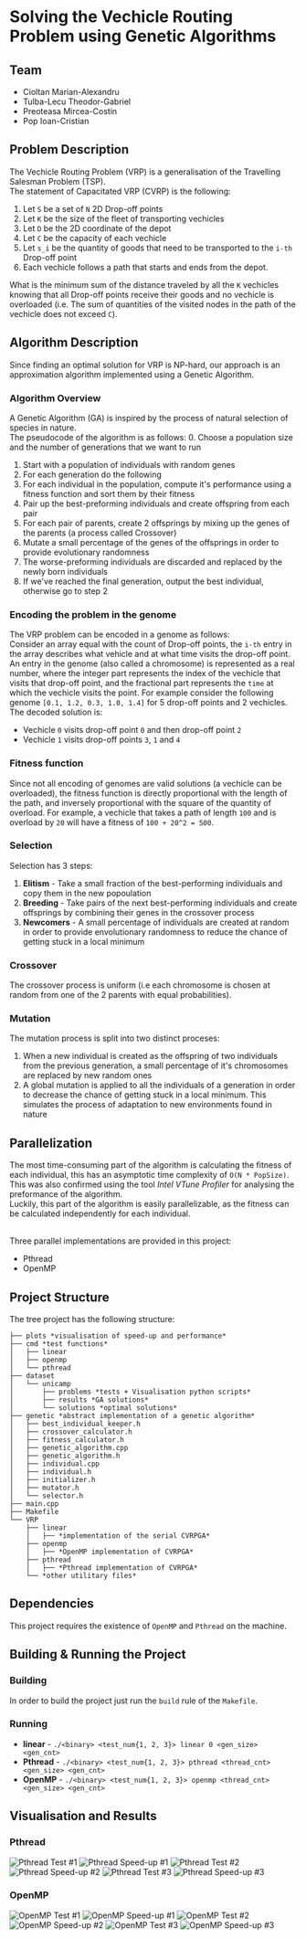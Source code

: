 # Solving the Vechicle Routing Problem using Genetic Algorithms

## Team
* Cioltan Marian-Alexandru
* Tulba-Lecu Theodor-Gabriel
* Preoteasa Mircea-Costin
* Pop Ioan-Cristian

## Problem Description
The Vechicle Routing Problem (VRP) is a generalisation of the Travelling Salesman Problem (TSP). <br>
The statement of Capacitated VRP (CVRP) is the following:<br> 
1. Let `S` be a set of `N` 2D Drop-off points
2. Let `K` be the size of the fleet of transporting vechicles
3. Let `D` be the 2D coordinate of the depot
4. Let `C` be the capacity of each vechicle
5. Let `s_i` be the quantity of goods that need to be transported to the `i-th` Drop-off point<br>
6. Each vechicle follows a path that starts and ends from the depot.

What is the minimum sum of the distance traveled by all the `K` vechicles knowing that all Drop-off points receive their goods and no vechicle is overloaded (i.e. The sum of quantities of the visited nodes in the path of the vechicle does not exceed `C`).

## Algorithm Description
Since finding an optimal solution for VRP is NP-hard, our approach is an approximation algorithm implemented using a Genetic Algorithm.<br>
### Algorithm Overview
A Genetic Algorithm (GA) is inspired by the process of natural selection of species in nature.<br>
The pseudocode of the algorithm is as follows:
0. Choose a population size and the number of generations that we want to run
1. Start with a population of individuals with random genes
2. For each generation do the following
3. For each individual in the population, compute it's performance using a fitness function and sort them by their fitness
4. Pair up the best-preforming individuals and create offspring from each pair
5. For each pair of parents, create 2 offsprings by mixing up the genes of the parents (a process called Crossover)
6. Mutate a small percentage of the genes of the offsprings in order to provide evolutionary randomness
7. The worse-preforming individuals are discarded and replaced by the newly born individuals
8. If we've reached the final generation, output the best individual, otherwise go to step 2

### Encoding the problem in the genome
The VRP problem can be encoded in a genome as follows:<br>
Consider an array equal with the count of Drop-off points, the `i-th` entry in the array describes what vehicle and at what time visits the drop-off point.<br>
An entry in the genome (also called a chromosome) is represented as a real number, where the integer part represents the index of the vechicle that visits that drop-off point, and the fractional part represents the `time` at which the vechicle visits the point. For example consider the following genome `[0.1, 1.2, 0.3, 1.0, 1.4]` for 5 drop-off points and 2 vechicles. The decoded solution is:
* Vechicle `0` visits drop-off point `0` and then drop-off point `2`
* Vechicle `1` visits drop-off points `3`, `1` and `4`

### Fitness function
Since not all encoding of genomes are valid solutions (a vechicle can be overloaded), the fitness function is directly proportional with the length of the path, and inversely proportional with the square of the quantity of overload. For example, a vechicle that takes a path of length `100` and is overload by `20` will have a fitness of `100 + 20^2 = 500`.

### Selection
Selection has 3 steps:
1. **Elitism** - Take a small fraction of the best-performing individuals and copy them in the new popoulation 
2. **Breeding** - Take pairs of the next best-performing individuals and create offsprings by combining their genes in the crossover process
3. **Newcomers** - A small percentage of individuals are created at random in order to provide envolutionary randomness to reduce the chance of getting stuck in a local minimum

### Crossover
The crossover process is uniform (i.e each chromosome is chosen at random from one of the 2 parents with equal probabilities).

### Mutation 
The mutation process is split into two distinct proceses:
1. When a new individual is created as the offspring of two individuals from the previous generation, a small percentage of it's chromosomes are replaced by new random ones
2. A global mutation is applied to all the individuals of a generation in order to decrease the chance of getting stuck in a local minimum. This simulates the process of adaptation to new environments found in nature

## Parallelization
The most time-consuming part of the algorithm is calculating the fitness of each individual, this has an asymptotic time complexity of `O(N * PopSize)`. This was also confirmed using the tool *Intel VTune Profiler* for analysing the preformance of the algorithm.<br>
Luckily, this part of the algorithm is easily parallelizable, as the fitness can be calculated independently for each individual. <br><br>

Three parallel implementations are provided in this project:
* Pthread
* OpenMP

## Project Structure
The tree project has the following structure:
```
├── plots *visualisation of speed-up and performance*
├── cmd *test functions*
│   ├── linear
│   ├── openmp
│   └── pthread
├── dataset
│   └── unicamp
│       ├── problems *tests + Visualisation python scripts*
│       ├── results *GA solutions*
│       └── solutions *optimal solutions*
├── genetic *abstract implementation of a genetic algorithm*
│   ├── best_individual_keeper.h
│   ├── crossover_calculator.h
│   ├── fitness_calculator.h
│   ├── genetic_algorithm.cpp
│   ├── genetic_algorithm.h
│   ├── individual.cpp
│   ├── individual.h
│   ├── initializer.h
│   ├── mutator.h
│   └── selector.h
├── main.cpp
├── Makefile
└── VRP
    ├── linear
    │   ├── *implementation of the serial CVRPGA*
    ├── openmp
    │   ├── *OpenMP implementation of CVRPGA*
    ├── pthread
    │   ├── *Pthread implementation of CVRPGA*
    └── *other utilitary files*
```

## Dependencies
This project requires the existence of `OpenMP` and `Pthread` on the machine.

## Building & Running the Project
### Building
In order to build the project just run the `build` rule of the `Makefile`.

### Running
* **linear** - `./<binary> <test_num{1, 2, 3}> linear 0 <gen_size> <gen_cnt>`
* **Pthread** - `./<binary> <test_num{1, 2, 3}> pthread <thread_cnt> <gen_size> <gen_cnt>`
* **OpenMP** - `./<binary> <test_num{1, 2, 3}> openmp <thread_cnt> <gen_size> <gen_cnt>`

## Visualisation and Results
### Pthread
![Pthread Test #1](/plots/pthread_test1.png)
![Pthread Speed-up #1](/plots/pthread_speedup1.png)
![Pthread Test #2](/plots/pthread_test2.png)
![Pthread Speed-up #2](/plots/pthread_speedup2.png)
![Pthread Test #3](/plots/pthread_test3.png)
![Pthread Speed-up #3](/plots/pthread_speedup3.png)
### OpenMP
![OpenMP Test #1](/plots/openmp_test1.png)
![OpenMP Speed-up #1](/plots/openmp_speedup1.png)
![OpenMP Test #2](/plots/openmp_test2.png)
![OpenMP Speed-up #2](/plots/openmp_speedup2.png)
![OpenMP Test #3](/plots/openmp_test3.png)
![OpenMP Speed-up #3](/plots/openmp_speedup3.png)
